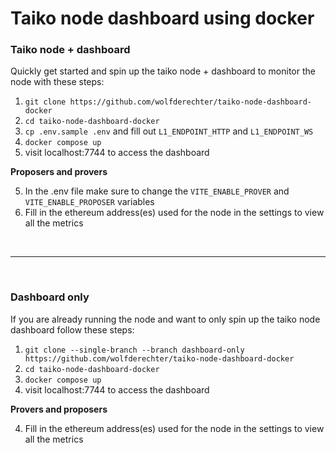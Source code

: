 # Taiko node dashboard using docker

### Taiko node + dashboard

Quickly get started and spin up the taiko node + dashboard to monitor the node with these steps:

1. `git clone https://github.com/wolfderechter/taiko-node-dashboard-docker`
2. `cd taiko-node-dashboard-docker`
3. `cp .env.sample .env` and fill out `L1_ENDPOINT_HTTP` and `L1_ENDPOINT_WS`
4. `docker compose up`
5. visit localhost:7744 to access the dashboard

**Proposers and provers**

5. In the .env file make sure to change the `VITE_ENABLE_PROVER` and `VITE_ENABLE_PROPOSER` variables
6. Fill in the ethereum address(es) used for the node in the settings to view all the metrics

<br/>

---

<br/>

### Dashboard only

If you are already running the node and want to only spin up the taiko node dashboard follow these steps:

1. `git clone --single-branch --branch dashboard-only https://github.com/wolfderechter/taiko-node-dashboard-docker`
2. `cd taiko-node-dashboard-docker`
3. `docker compose up`
4. visit localhost:7744 to access the dashboard

**Provers and proposers**

4. Fill in the ethereum address(es) used for the node in the settings to view all the metrics
